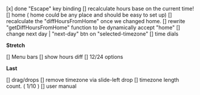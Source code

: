 [x] done "Escape" key binding
[] recalculate hours base on the current time!
[] home ( home could be any place and should be easy to set up)
  [] recalculate the "diffHoursFromHome" once we changed home.
  [] rewrite "getDiffHoursFromHome" function to be dynamically accept "home"
[] change next day | "next-day" btn on "selected-timezone"
[] time dials



**Stretch**

[] Menu bars
  [] show hours diff
  [] 12/24 options



**Last**

[] drag/drops
  [] remove timezone via slide-left drop
[] timezone length count. ( 1/10 )
[] user manual
